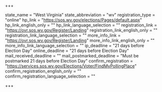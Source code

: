 +++

state_name = "West Virginia"
state_abbreviation = "wv"
registration_type = "online"
hp_link = "https://sos.wv.gov/elections/Pages/default.aspx"
hp_link_english_only = ""
hp_link_language_selection = ""
registration_link = "https://ovr.sos.wv.gov/Register/Landing"
registration_link_english_only = ""
registration_link_language_selection = ""
more_info_link = "https://ovr.sos.wv.gov/Register/Landing"
more_info_link_english_only = ""
more_info_link_language_selection = ""
ip_deadline = "21 days before Election Day"
online_deadline = "21 days before Election Day"
mail_received_deadline = ""
mail_postmarked_deadline = "Must be postmarked 21 days before Election Day"
confirm_registration = "https://services.sos.wv.gov/Elections/Voter/FindMyPollingPlace"
confirm_registration_english_only = ""
confirm_registration_language_selection = ""

+++